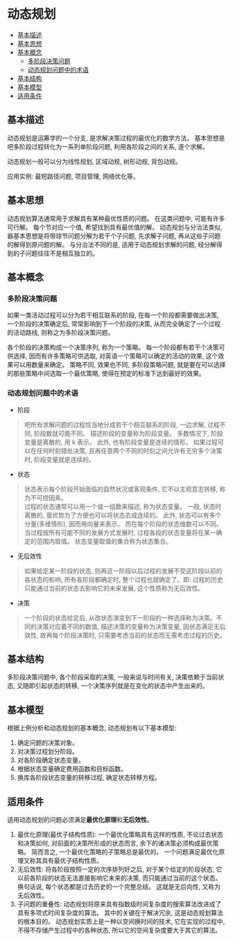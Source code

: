 # 动态规划

- [基本描述](#基本描述)
- [基本思想](#基本思想)
- [基本概念](#基本概念)
  - [多阶段决策问题](#多阶段决策问题)
  - [动态规划问题中的术语](#动态规划问题中的术语)
- [基本结构](#基本结构)
- [基本模型](#基本模型)
- [适用条件](#适用条件)

## 基本描述

动态规划是运筹学的一个分支, 是求解决策过程的最优化的数学方法。 基本思想是吧多阶段过程转化为一系列单阶段问题, 利用各阶段之间的关系, 逐个求解。

动态规划一般可以分为线性规划, 区域动规, 树形动规, 背包动规。

应用实例: 最短路径问题, 项目管理, 网络优化等。

## 基本思想

动态规划算法通常用于求解具有某种最优性质的问题。 在这类问题中, 可能有许多可行解。 每个节对应一个值, 希望找到具有最优值的解。 动态规划与分治法类似, 器基本思想是将带球节问题分解为若干个子问题, 先求解子问题, 再从这些子问题的解得到原问题的解。 与分治法不同的是, 适用于动态规划求解的问题, 经分解得到的子问题往往不是相互独立的。

## 基本概念

### 多阶段决策问题

如果一类活动过程可以分为若干相互联系的阶段, 在每一个阶段都需要做出决策, 一个阶段的决策确定后, 常常影响到下一个阶段的决策, 从而完全确定了一个过程的活动路线, 则称之为多阶段决策问题。

各个阶段的决策构成一个决策序列, 称为一个策略。 每一个阶段都有若干个决策可供选择, 因而有许多策略可供选取, 对英语一个策略可以确定的活动的效果, 这个效果可以用数量来确定。 策略不同, 效果也不同, 多阶段策略问题, 就是要在可以选择的那些策略中间选取一个最优策略, 使得在预定的标准下达到最好的效果。

### 动态规划问题中的术语

- 阶段

> 吧所有求解问题的过程恰当地分成若干个相互联系的阶段, 一边求解, 过程不同, 阶段数就可能不同。 描述阶段的变量称为阶段变量。 多数情况下, 阶段变量是离散的, 用 k 表示。 此外, 也有阶段变量是连续的情形。 如果过程可以在任何时刻错处决策, 且再任意两个不同的时刻之间允许有无穷多个决策时, 阶段变量就是连续的。

- 状态

> 状态表示每个阶段开始面临的自然状况或客观条件, 它不以主观意志转移, 称为不可控因素。  
> 过程的状态通常可以用一个或一组数来描述, 称为状态变量。 一般, 状态时离散的, 蛋优势为了方便也可以将状态去成连续的。 此外, 状态可以有多个分量(多维情形), 因而用向量来表示。 而在每个阶段的状态维数可以不同。当过程按所有可能不同的发展方式发展时, 过程各段的状态变量将在某一确定的范围内取值。 状态变量取值的集合称为状态集合。

- 无后效性

> 如果给定某一阶段的状态, 则再这一阶段以后过程的发展不受这阶段以前的各状态的影响, 所有各阶段都确定时, 整个过程也就确定了。即: 过程的历史只能通过当前的状态去影响它的未来发展, 这个性质称为无后效性。

- 决策

> 一个阶段的状态给定后, 从改状态演变到下一阶段的一种选择称为决策。不同的决策对应着不同的数值, 描述决策的变量称为决策变量, 因状态满足无后效性, 故再每个阶段决策时, 只需要考虑当前的状态而无需考虑过程的历史。  

## 基本结构

多阶段决策问题中, 各个阶段采取的决策, 一般来说与时间有关, 决策依赖于当前状态, 又随即引起状态的转移, 一个决策序列就是在变化的状态中产生出来的。

## 基本模型

根据上例分析和动态规划的基本概念, 动态规划有以下基本模型:

1. 确定问题的决策对象。
2. 对决策过程划分阶段。
3. 对各阶段确定状态变量。
4. 根据状态变量确定费用函数和目标函数。
5. 换库各阶段状态变量的转移过程, 确定状态转移方程。

## 适用条件

适用动态规划的问题必须满足**最优化原理**和**无后效性**。

1. 最优化原理(最优子结构性质): 一个最优化策略具有这样的性质, 不论过去状态和决策如何, 对前面的决策所形成的状态而言, 余下的诸决策必须构成最优策略。 简而言之, 一个最优化策略的子策略总是最优的。 一个问题满足最优化原理又称其具有最优子结构性质。
2. 无后效性: 将各阶段按照一定的次序排列好之后, 对于某个给定的阶段状态, 它以前各阶段的状态无法直接影响它未来的决策, 而只能通过当前的这个状态。 换句话说, 每个状态都是过去历史的一个完整总结。 这就是无后向性, 又称为无后效性。
3. 子问题的重叠性: 动态规划将原来具有指数级时间复杂度的搜索算法改进成了具有多项式时间复杂度的算法。 其中的关键在于解决冗余, 这是动态规划算法的根本目的。 动态规划实质上是一种以空间换时间的技术, 它在实现的过程中, 不得不存储产生过程中的各种状态, 所以它的空间复杂度要大于其它的算法。
